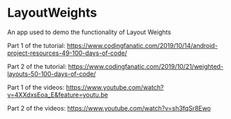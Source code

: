 # LayoutWeights
An app used to demo the functionality of Layout Weights

Part 1 of the tutorial: https://www.codingfanatic.com/2019/10/14/android-project-resources-49-100-days-of-code/

Part 2 of the tutorial: https://www.codingfanatic.com/2019/10/21/weighted-layouts-50-100-days-of-code/

Part 1 of the videos: https://www.youtube.com/watch?v=4XXdxsEoa_E&feature=youtu.be

Part 2 of the videos: https://www.youtube.com/watch?v=sh3fqSr8Ewo
